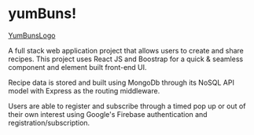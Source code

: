 # yumBuns!
[YumBunsLogo](https://user-images.githubusercontent.com/93226206/178125215-658caace-057a-44b7-abfe-7ace63fe3431.png)

A full stack web application project that allows users to create and share recipes. This project uses React JS and Boostrap for a quick & seamless component and element built front-end UI. 

Recipe data is stored and built using MongoDb through its NoSQL API model with Express as the routing middleware. 

Users are able to register and subscribe through a timed pop up or out of their own interest using Google's Firebase authentication and registration/subscription.
